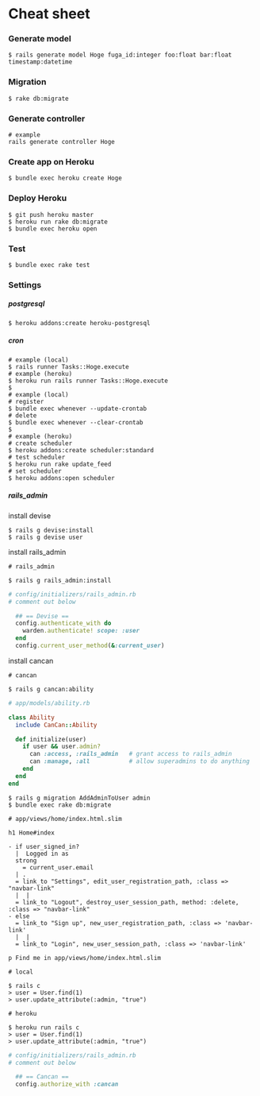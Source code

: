 # Cheat sheet

### Generate model
```
$ rails generate model Hoge fuga_id:integer foo:float bar:float timestamp:datetime
```

### Migration
```
$ rake db:migrate
```

### Generate controller
```
# example
rails generate controller Hoge
```

### Create app on Heroku
```
$ bundle exec heroku create Hoge
```

### Deploy Heroku
```
$ git push heroku master
$ heroku run rake db:migrate
$ bundle exec heroku open
```

### Test
```
$ bundle exec rake test
```

### Settings

##### postgresql
```
$ heroku addons:create heroku-postgresql
```

##### cron
```
# example (local)
$ rails runner Tasks::Hoge.execute
# example (heroku)
$ heroku run rails runner Tasks::Hoge.execute
$
# example (local)
# register
$ bundle exec whenever --update-crontab
# delete
$ bundle exec whenever --clear-crontab
$
# example (heroku)
# create scheduler
$ heroku addons:create scheduler:standard
# test scheduler
$ heroku run rake update_feed
# set scheduler
$ heroku addons:open scheduler
```

##### rails_admin
install devise
```
$ rails g devise:install
$ rails g devise user
```
install rails_admin
```
# rails_admin

$ rails g rails_admin:install
```
```rb
# config/initializers/rails_admin.rb
# comment out below

  ## == Devise ==
  config.authenticate_with do
    warden.authenticate! scope: :user
  end 
  config.current_user_method(&:current_user)
```
install cancan
```
# cancan

$ rails g cancan:ability
```
```rb
# app/models/ability.rb

class Ability
  include CanCan::Ability

  def initialize(user)
    if user && user.admin?
      can :access, :rails_admin   # grant access to rails_admin
      can :manage, :all           # allow superadmins to do anything
    end 
  end
end
```
```
$ rails g migration AddAdminToUser admin
$ bundle exec rake db:migrate
```
```slim
# app/views/home/index.html.slim

h1 Home#index

- if user_signed_in?
  |  Logged in as
  strong
    = current_user.email
  | .
  = link_to "Settings", edit_user_registration_path, :class => "navbar-link"
  |  |
  = link_to "Logout", destroy_user_session_path, method: :delete, :class => "navbar-link"
- else
  = link_to "Sign up", new_user_registration_path, :class => 'navbar-link'
  |  |
  = link_to "Login", new_user_session_path, :class => 'navbar-link'

p Find me in app/views/home/index.html.slim
```
```
# local

$ rails c
> user = User.find(1)
> user.update_attribute(:admin, "true")

# heroku

$ heroku run rails c
> user = User.find(1)
> user.update_attribute(:admin, "true")
```
```rb
# config/initializers/rails_admin.rb
# comment out below

  ## == Cancan ==
  config.authorize_with :cancan
```
